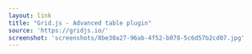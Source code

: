 ```yaml
---
layout: link
title: "Grid.js - Advanced table plugin"
source: 'https://gridjs.io/'
screenshot: 'screenshots/8be30a27-96ab-4f52-b078-5c6d57b2cd07.jpg'
---
```



